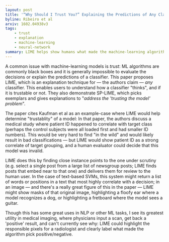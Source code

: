 ```yaml
---
layout: post
title: '“Why Should I Trust You?” Explaining the Predictions of Any Classifier'
byline: Ribeiro et al
arxiv: 1602.04938v3
tags:
    - trust
    - explanation  
    - machine-learning
    - neural-network
summary: LIME helps show humans what made the machine-learning algorithm pick the output it chose by demonstrating what input values were most important in making that decision.
---
```


A common issue with machine-learning models is _trust_: ML algorithms are commonly black boxes and it is generally impossible to evaluate the decisions or explain the predictions of a classifier. This paper proposes LIME, which is an explanation technique for — the authors claim — _any_ classifier. This enables users to understand how a classifier "thinks", and if it is trustable or not. They also demonstrate SP-LIME, which picks exemplars and gives explanations to "_address the 'trusting the model' problem_".

The paper cites Kaufman et al as an example-case where LIME would help determine "trustablity" of a model: In that paper, the authors discuss a medical study where patient ID happened to correlate with target class (perhaps the control subjects were all loaded first and had smaller ID numbers). This would be very hard to find "in the wild" and would likely result in bad classifications — but LIME would show patient ID as a strong correlate of target grouping, and a human evaluator could decide that this model was invalid.

LIME does this by finding close instance points to the one under scrutiny (e.g. select a single post from a large list of newsgroup posts; LIME finds posts that embed near to that one) and delivers them for review to the human user. In the case of text-based SVMs, this system might return a list of words or positions in a text that most highly correlate with a decision; in an image — and there's a really great figure of this in the paper — LIME might show masks of that original image, highlighting a floofy ear where a model recognizes a dog, or highlighting a fretboard where the model sees a guitar.

Though this has some great uses in NLP or other ML tasks, I see its greatest utility in medical imaging, where physicians input a scan, get back a 'positive' result, and can't currently see why: LIME could highlight the responsible pixels for a radiologist and clearly label what made the algorithm pick positive/negative.
